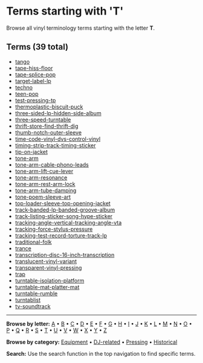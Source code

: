 # Terms starting with 'T'

Browse all vinyl terminology terms starting with the letter **T**.

## Terms (39 total)

- [tango](../terms/t/tango.md)
- [tape-hiss-floor](../terms/t/tape-hiss-floor.md)
- [tape-splice-pop](../terms/t/tape-splice-pop.md)
- [target-label-lp](../terms/t/target-label-lp.md)
- [techno](../terms/t/techno.md)
- [teen-pop](../terms/t/teen-pop.md)
- [test-pressing-tp](../terms/t/test-pressing-tp.md)
- [thermoplastic-biscuit-puck](../terms/t/thermoplastic-biscuit-puck.md)
- [three-sided-lp-hidden-side-album](../terms/t/three-sided-lp-hidden-side-album.md)
- [three-speed-turntable](../terms/t/three-speed-turntable.md)
- [thrift-store-find-thrift-dig](../terms/t/thrift-store-find-thrift-dig.md)
- [thumb-notch-outer-sleeve](../terms/t/thumb-notch-outer-sleeve.md)
- [time-code-vinyl-dvs-control-vinyl](../terms/t/time-code-vinyl-dvs-control-vinyl.md)
- [timing-strip-track-timing-sticker](../terms/t/timing-strip-track-timing-sticker.md)
- [tip-on-jacket](../terms/t/tip-on-jacket.md)
- [tone-arm](../terms/t/tone-arm.md)
- [tone-arm-cable-phono-leads](../terms/t/tone-arm-cable-phono-leads.md)
- [tone-arm-lift-cue-lever](../terms/t/tone-arm-lift-cue-lever.md)
- [tone-arm-resonance](../terms/t/tone-arm-resonance.md)
- [tone-arm-rest-arm-lock](../terms/t/tone-arm-rest-arm-lock.md)
- [tone-arm-tube-damping](../terms/t/tone-arm-tube-damping.md)
- [tone-poem-sleeve-art](../terms/t/tone-poem-sleeve-art.md)
- [top-loader-sleeve-top-opening-jacket](../terms/t/top-loader-sleeve-top-opening-jacket.md)
- [track-banded-lp-banded-groove-album](../terms/t/track-banded-lp-banded-groove-album.md)
- [track-listing-sticker-song-hype-sticker](../terms/t/track-listing-sticker-song-hype-sticker.md)
- [tracking-angle-vertical-tracking-angle-vta](../terms/t/tracking-angle-vertical-tracking-angle-vta.md)
- [tracking-force-stylus-pressure](../terms/t/tracking-force-stylus-pressure.md)
- [tracking-test-record-torture-track-lp](../terms/t/tracking-test-record-torture-track-lp.md)
- [traditional-folk](../terms/t/traditional-folk.md)
- [trance](../terms/t/trance.md)
- [transcription-disc-16-inch-transcription](../terms/t/transcription-disc-16-inch-transcription.md)
- [translucent-vinyl-variant](../terms/t/translucent-vinyl-variant.md)
- [transparent-vinyl-pressing](../terms/t/transparent-vinyl-pressing.md)
- [trap](../terms/t/trap.md)
- [turntable-isolation-platform](../terms/t/turntable-isolation-platform.md)
- [turntable-mat-platter-mat](../terms/t/turntable-mat-platter-mat.md)
- [turntable-rumble](../terms/t/turntable-rumble.md)
- [turntablist](../terms/t/turntablist.md)
- [tv-soundtrack](../terms/t/tv-soundtrack.md)


---

**Browse by letter:** [A](a.md) • [B](b.md) • [C](c.md) • [D](d.md) • [E](e.md) • [F](f.md) • [G](g.md) • [H](h.md) • [I](i.md) • [J](j.md) • [K](k.md) • [L](l.md) • [M](m.md) • [N](n.md) • [O](o.md) • [P](p.md) • [Q](q.md) • [R](r.md) • [S](s.md) • [T](t.md) • [U](u.md) • [V](v.md) • [W](w.md) • [X](x.md) • [Y](y.md) • [Z](z.md)

**Browse by category:** [Equipment](../tags/equipment.md) • [DJ-related](../tags/dj-related.md) • [Pressing](../tags/pressing.md) • [Historical](../tags/historical.md)

**Search:** Use the search function in the top navigation to find specific terms.
